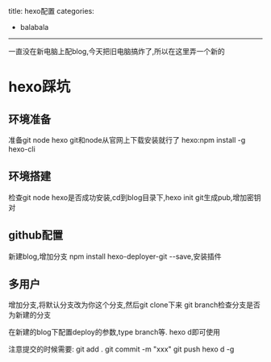 title: hexo配置
categories: 
- balabala
---

一直没在新电脑上配blog,今天把旧电脑搞炸了,所以在这里弄一个新的

# hexo踩坑

## 环境准备

准备git node hexo
git和node从官网上下载安装就行了
hexo:npm install -g hexo-cli

## 环境搭建

检查git node hexo是否成功安装,cd到blog目录下,hexo init
git生成pub,增加密钥对

## github配置

新建blog,增加分支
npm install hexo-deployer-git --save,安装插件

## 多用户

增加分支,将默认分支改为你这个分支,然后git clone下来
git branch检查分支是否为新建的分支

在新建的blog下配置deploy的参数,type branch等.
hexo d即可使用

注意提交的时候需要:
git add .
git commit -m "xxx"
git push
hexo d -g
